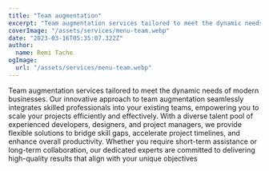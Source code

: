 ```yaml
---
title: "Team augmentation"
excerpt: "Team augmentation services tailored to meet the dynamic needs of modern businesses."
coverImage: "/assets/services/menu-team.webp"
date: "2023-03-16T05:35:07.322Z"
author:
  name: Remi Tache
ogImage:
  url: "/assets/services/menu-team.webp"
---
```


Team augmentation services tailored to meet the dynamic needs of modern businesses. Our innovative approach to team augmentation seamlessly integrates skilled professionals into your existing teams, empowering you to scale your projects efficiently and effectively. With a diverse talent pool of experienced developers, designers, and project managers, we provide flexible solutions to bridge skill gaps, accelerate project timelines, and enhance overall productivity. Whether you require short-term assistance or long-term collaboration, our dedicated experts are committed to delivering high-quality results that align with your unique objectives